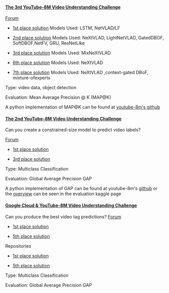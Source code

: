 
#### [The 3rd YouTube-8M Video Understanding Challenge](https://www.kaggle.com/c/youtube8m2019)


[Forum](https://www.kaggle.com/c/youtube8m2019/forums)

* [1st place solution](https://www.kaggle.com/c/youtube8m2019/discussion/112869) 
Models Used: LSTM, NetVLAD/LF

* [2nd place solution](https://www.kaggle.com/c/youtube8m2019/discussion/113663)
Models Used: NeXtVLAD, LightNetVLAD, GatedDBOF, SoftDBOF,NetFV, GRU, ResNetLike

* [3rd place solution](https://www.kaggle.com/c/youtube8m2019/discussion/112929)
 Models Used: MixNeXtVLAD
 
* [6th place solution](https://www.kaggle.com/c/youtube8m2019/discussion/112403)
  Models Used: NeXtVLAD
  
* [7th place solution](https://www.kaggle.com/c/youtube8m2019/discussion/112349)
 Models Used: NeXtVLAD ,context-gated DBoF, mixture-ofexperts
 
Type: video data, object detection	

Evaluation: Mean Average Precision @ K (MAP@K)

A python implementation of MAP@K can be found at [youtube-8m's github](https://github.com/google/youtube-8m/blob/master/mean_average_precision_calculator.py)

#### [The 2nd YouTube-8M Video Understanding Challenge](https://www.kaggle.com/c/youtube8m2018)

Can you create a constrained-size model to predict video labels?

[Forum](https://www.kaggle.com/c/youtube8m2018/forums)
* [1st place solution](https://www.kaggle.com/c/youtube8m2018/discussion/62781)

* [3rd place solution](https://www.kaggle.com/c/youtube8m2018/discussion/63223)

Type: Multiclass Classification

Evaluation:  Global Average Precision GAP 

A python implementation of GAP can be found at youtube-8m's [github](https://github.com/google/youtube-8m/blob/master/average_precision_calculator.py#L179) or the [overview](https://www.kaggle.com/c/youtube8m-2018/overview/evaluation) can be seen in the evaluation kaggle page 

#### [Google Cloud & YouTube-8M Video Understanding Challenge](https://www.kaggle.com/c/youtube8m)

Can you produce the best video tag predictions?
[Forum](https://www.kaggle.com/c/youtube8m/forums)

* [1st place solution](https://www.kaggle.com/c/youtube8m/discussion/35063)

* [5th place solution](https://www.kaggle.com/c/youtube8m/discussion/34751)

Repositories

* [1st place solution](https://github.com/antoine77340/Youtube-8MWILLOW)

* [5th place solution](https://github.com/mpekalski/Y8M)

Type: Multiclass Classification

Evaluation:  Global Average Precision GAP 
